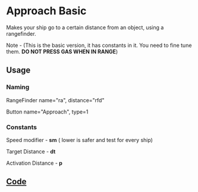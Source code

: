 # Approach Basic

Makes your ship go to a certain distance from an object, using a rangefinder. 

Note - (This is the basic version, it has constants in it. You need to fine tune them. **DO NOT PRESS GAS WHEN IN RANGE**)


## Usage
### Naming

RangeFinder name="ra", distance="rfd"

Button name="Approach", type=1

### Constants

Speed modifier - **sm**  ( lower is safer and test for every ship)

Target Distance - **dt**

Activation Distance - **p**

## [Code](src/ApproachBasicBETA.yolol/)

<!--MARKDOWN-AUTO-DOCS:START (CODE:src=./src/ApproachBasicBETA.yolol) -->
<!--MARKDOWN-AUTO-DOCS:END-->